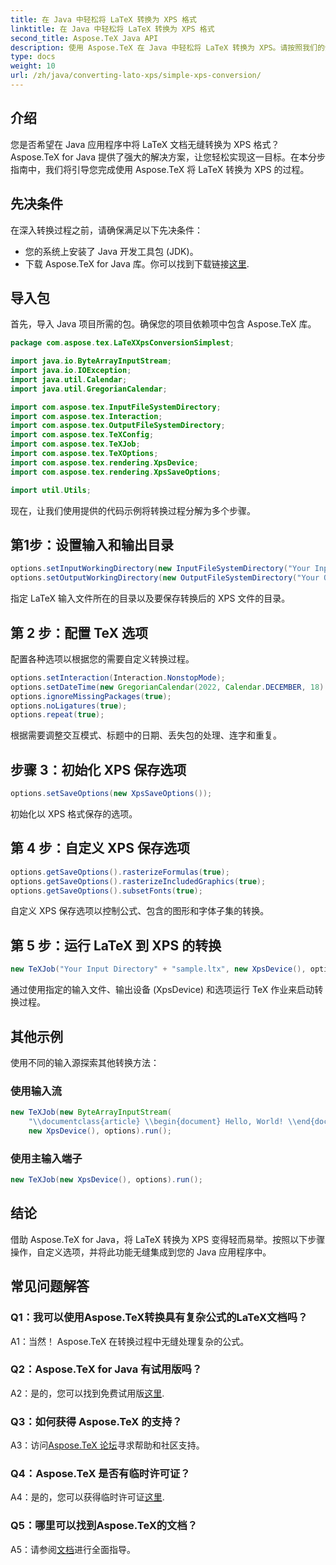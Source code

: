 ```yaml
---
title: 在 Java 中轻松将 LaTeX 转换为 XPS 格式
linktitle: 在 Java 中轻松将 LaTeX 转换为 XPS 格式
second_title: Aspose.TeX Java API
description: 使用 Aspose.TeX 在 Java 中轻松将 LaTeX 转换为 XPS。请按照我们的分步指南进行无缝集成。
type: docs
weight: 10
url: /zh/java/converting-lato-xps/simple-xps-conversion/
---
```

## 介绍

您是否希望在 Java 应用程序中将 LaTeX 文档无缝转换为 XPS 格式？ Aspose.TeX for Java 提供了强大的解决方案，让您轻松实现这一目标。在本分步指南中，我们将引导您完成使用 Aspose.TeX 将 LaTeX 转换为 XPS 的过程。

## 先决条件

在深入转换过程之前，请确保满足以下先决条件：

- 您的系统上安装了 Java 开发工具包 (JDK)。
- 下载 Aspose.TeX for Java 库。你可以找到下载链接[这里](https://releases.aspose.com/tex/java/).

## 导入包

首先，导入 Java 项目所需的包。确保您的项目依赖项中包含 Aspose.TeX 库。

```java
package com.aspose.tex.LaTeXXpsConversionSimplest;

import java.io.ByteArrayInputStream;
import java.io.IOException;
import java.util.Calendar;
import java.util.GregorianCalendar;

import com.aspose.tex.InputFileSystemDirectory;
import com.aspose.tex.Interaction;
import com.aspose.tex.OutputFileSystemDirectory;
import com.aspose.tex.TeXConfig;
import com.aspose.tex.TeXJob;
import com.aspose.tex.TeXOptions;
import com.aspose.tex.rendering.XpsDevice;
import com.aspose.tex.rendering.XpsSaveOptions;

import util.Utils;
```

现在，让我们使用提供的代码示例将转换过程分解为多个步骤。

## 第1步：设置输入和输出目录

```java
options.setInputWorkingDirectory(new InputFileSystemDirectory("Your Input Directory"));
options.setOutputWorkingDirectory(new OutputFileSystemDirectory("Your Output Directory"));
```

指定 LaTeX 输入文件所在的目录以及要保存转换后的 XPS 文件的目录。

## 第 2 步：配置 TeX 选项

配置各种选项以根据您的需要自定义转换过程。

```java
options.setInteraction(Interaction.NonstopMode);
options.setDateTime(new GregorianCalendar(2022, Calendar.DECEMBER, 18).getTime());
options.ignoreMissingPackages(true);
options.noLigatures(true);
options.repeat(true);
```

根据需要调整交互模式、标题中的日期、丢失包的处理、连字和重复。

## 步骤 3：初始化 XPS 保存选项

```java
options.setSaveOptions(new XpsSaveOptions());
```

初始化以 XPS 格式保存的选项。

## 第 4 步：自定义 XPS 保存选项

```java
options.getSaveOptions().rasterizeFormulas(true);
options.getSaveOptions().rasterizeIncludedGraphics(true);
options.getSaveOptions().subsetFonts(true);
```

自定义 XPS 保存选项以控制公式、包含的图形和字体子集的转换。

## 第 5 步：运行 LaTeX 到 XPS 的转换

```java
new TeXJob("Your Input Directory" + "sample.ltx", new XpsDevice(), options).run();
```

通过使用指定的输入文件、输出设备 (XpsDevice) 和选项运行 TeX 作业来启动转换过程。

## 其他示例

使用不同的输入源探索其他转换方法：

### 使用输入流

```java
new TeXJob(new ByteArrayInputStream(
    "\\documentclass{article} \\begin{document} Hello, World! \\end{document}".getBytes("ASCII")),
    new XpsDevice(), options).run();
```

### 使用主输入端子

```java
new TeXJob(new XpsDevice(), options).run();
```

## 结论

借助 Aspose.TeX for Java，将 LaTeX 转换为 XPS 变得轻而易举。按照以下步骤操作，自定义选项，并将此功能无缝集成到您的 Java 应用程序中。

## 常见问题解答

### Q1：我可以使用Aspose.TeX转换具有复杂公式的LaTeX文档吗？

A1：当然！ Aspose.TeX 在转换过程中无缝处理复杂的公式。

### Q2：Aspose.TeX for Java 有试用版吗？

 A2：是的，您可以找到免费试用版[这里](https://releases.aspose.com/).

### Q3：如何获得 Aspose.TeX 的支持？

A3：访问[Aspose.TeX 论坛](https://forum.aspose.com/c/tex/47)寻求帮助和社区支持。

### Q4：Aspose.TeX 是否有临时许可证？

 A4：是的，您可以获得临时许可证[这里](https://purchase.aspose.com/temporary-license/).

### Q5：哪里可以找到Aspose.TeX的文档？

 A5：请参阅[文档](https://reference.aspose.com/tex/java/)进行全面指导。